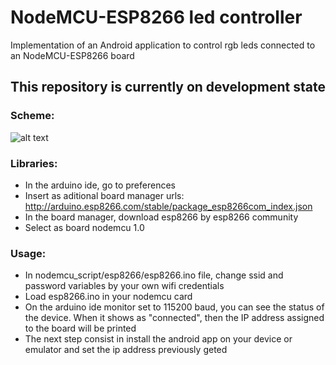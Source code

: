# NodeMCU-ESP8266 led controller

Implementation of an Android application to control rgb leds connected to an NodeMCU-ESP8266 board


## This repository is currently on development state


### Scheme:


![alt text](https://mechatronicsblog.com/wp-content/uploads/2019/03/LED_RGB_sketch.png)


### Libraries: 

- In the arduino ide, go to preferences
- Insert as aditional board manager urls: http://arduino.esp8266.com/stable/package_esp8266com_index.json
- In the board manager, download esp8266 by esp8266 community
- Select as board nodemcu 1.0


### Usage: 

- In nodemcu_script/esp8266/esp8266.ino file, change ssid and password variables by your own wifi credentials
- Load esp8266.ino in your nodemcu card
- On the arduino ide monitor set to 115200 baud, you can see the status of the device. When it shows as "connected", then the IP address assigned to the board will be printed
- The next step consist in install the android app on your device or emulator and set the ip address previously geted
